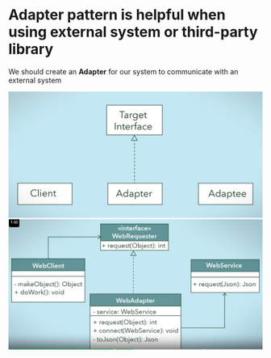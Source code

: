 # Adapter pattern is helpful when using external system or third-party library
We should create an **Adapter** for our system to communicate with an external system

![adapter-pattern](adapter-pattern.png)
![adapter-pattern-2](adapter-pattern-2.png)